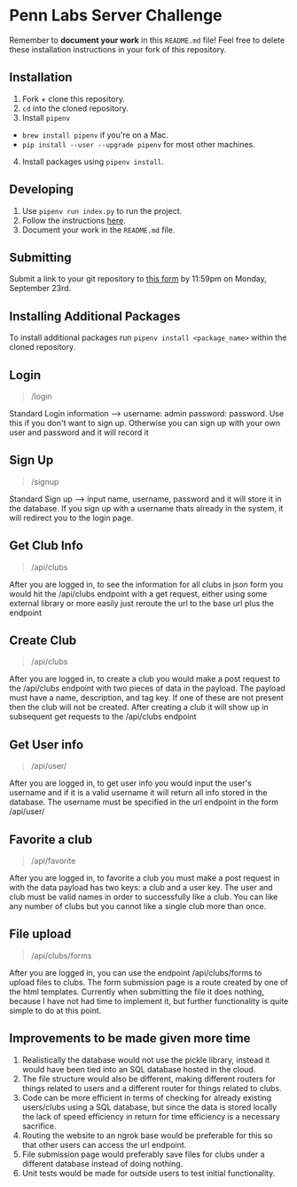 # Penn Labs Server Challenge
Remember to **document your work** in this `README.md` file! Feel free to delete these installation instructions in your fork of this repository.

## Installation
1. Fork + clone this repository. 
2. `cd` into the cloned repository.
3. Install `pipenv`
  * `brew install pipenv` if you're on a Mac.
  * `pip install --user --upgrade pipenv` for most other machines.
4. Install packages using `pipenv install`.

## Developing
1. Use `pipenv run index.py` to run the project.
2. Follow the instructions [here](https://www.notion.so/pennlabs/Server-Challenge-Fall-19-480abf1871fc4a8d9600154816726343).
3. Document your work in the `README.md` file.

## Submitting
Submit a link to your git repository to [this form](https://airtable.com/shrqdIzlLgiRFzEWh) by 11:59pm on Monday, September 23rd.

## Installing Additional Packages
To install additional packages run `pipenv install <package_name>` within the cloned repository.

## Login
> /login

Standard Login information --> username: admin password: password. Use this if you don't want to sign up. Otherwise
you can sign up with your own user and password and it will record it

## Sign Up
> /signup

Standard Sign up --> input name, username, password and it will store it in the database. If you sign up with a username
thats already in the system, it will redirect you to the login page. 

## Get Club Info
> /api/clubs

After you are logged in, to see the information for all clubs in json form you would hit the /api/clubs endpoint with
a get request, either using some external library or more easily just reroute the url to the base url plus the endpoint

## Create Club
> /api/clubs

After you are logged in, to create a club you would make a post request to the /api/clubs endpoint with two pieces of 
data in the payload. The payload must have a name, description, and tag key. If one of these are not present then the club
will not be created. After creating a club it will show up in subsequent get requests to the /api/clubs endpoint

## Get User info
> /api/user/<username>

After you are logged in, to get user info you would input the user's username and if it is a valid username it will return
all info stored in the database. The username must be specified in the url endpoint in the form /api/user/<username>

## Favorite a club
> /api/favorite

After you are logged in, to favorite a club you must make a post request in with the data payload has two keys: a club 
and a user key. The user and club must be valid names in order to successfully like a club. You can like any number of clubs
but you cannot like a single club more than once. 

## File upload 
> /api/clubs/forms

After you are logged in, you can use the endpoint /api/clubs/forms to upload files to clubs. The form submission page is a 
route created by one of the html templates. Currently when submitting the file it does nothing, because I have not had 
time to implement it, but further functionality is quite simple to do at this point.

## Improvements to be made given more time 

1. Realistically the database would not use the pickle library, instead it would have been tied into an SQL database hosted 
in the cloud. 
2. The file structure would also be different, making different routers for things related to users and a different
router for things related to clubs. 
3. Code can be more efficient in terms of checking for already existing users/clubs using a SQL database, but since the 
data is stored locally the lack of speed efficiency in return for time efficiency is a necessary sacrifice. 
4. Routing the website to an ngrok base would be preferable for this so that other users can access the url endpoint. 
5. File submission page would preferably save files for clubs under a different database instead of doing nothing. 
6. Unit tests would be made for outside users to test initial functionality. 



